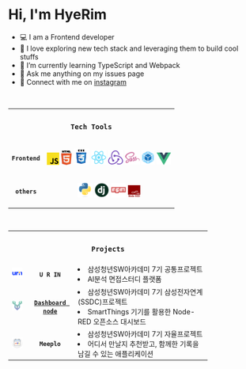 # Hi, I'm HyeRim

- 💻 I am a Frontend developer
- 💙 I love exploring new tech stack and leveraging them to build cool stuffs
- 🌱 I’m currently learning TypeScript and Webpack
- 📝 Ask me anything on my issues page
- 📧 Connect with me on [instagram](https://instagram.com/dv_hroo)

<br>
<table style="width:100%">
    <tr>
        <td colspan="2" align="center">
            <h3><code>Tech Tools</code></h3>
        </td>
    </tr>
    <tr>
    	<td align="center">
            <code><b>Frontend</b></code>
        </td>
        <td align="center">
            <p>
                <code><img title="Javascript" height="25" src="images/javascript.svg"></code>
                <code><img title="HTML5" height="29" src="images/html5.svg"></code>
                <code><img title="CSS" height="33" src="images/css.svg"></code>
                <code><img title="React" height="30" src="images/react-original.svg"></code>
                <code><img title="Redux" height="30" src="images/redux.svg"></code>
                <code><img title="SASS" height="30" src="images/sass.svg"></code>
                <code><img title="webpack" height="30" src="images/webpack.svg"></code>
                <code><img title="vuejs" height="25" src="images/vuejs.svg"></code>
            </p>
        </td>
    </tr>
    <tr>
        <td align="center">
            <code><b>others</b></code>
        </td>
        <td align="center">
            <p>
                <code><img title="Python" height="30" src="images/python-original.svg"></code>
                <code><img title="Django" height="30" src="images/django.png"></code>
                <code><img title="npm" height="30" src="images/npm.svg"></code>
                <code><img title="nodered" height="25" src="images/node-red.svg"></code>
            </p>
        </td>
    </tr>
</table>

<br>

<table style="width:80%;">
    <tr>
        <td colspan="3" align="center">
            <h3><code>Projects</code></h3>
        </td>
    </tr>
    <tr>
        <td>
            <img title="U-R-IN" width="40" src="images/pjt-urin"></img>
        </td>
    	<td align="center">
            <code><b>U R IN</b></code>
        </td>
        <td>
            <li>
            삼성청년SW아카데미 7기 공통프로젝트
            </li>
            <li>
            AI분석 면접스터디 플랫폼
            </li>
        </td>
    </tr>
    <tr>
        <td>
            <img title="dashboard" width="40" src="images/pjt-dashboard"></img>
        </td>
        <td align="center">
            <a href="https://github.com/SoopSASM/SamsungAutomationStudio">
            <code><b>Dashboard node</b></code>
            </a>
        </td>
        <td>
            <li>
            삼성청년SW아카데미 7기 삼성전자연계(SSDC)프로젝트
            </li>
            <li>
            SmartThings 기기를 활용한 Node-RED 오픈소스 대시보드
            </li>
        </td>
    </tr>
    <tr>
        <td>
            <img title="meeplo" width="40" src="images/pjt-meeplo"></img>
        </td>
        <td align="center">
            <code><b>Meeplo</b></code>
        </td>
        <td>
            <li>
            삼성청년SW아카데미 7기 자율프로젝트
            </li>
            <li>
            어디서 만날지 추천받고, 함께한 기록을 남길 수 있는 애플리케이션
            </li>
        </td>
    </tr>
</table>

<br>

